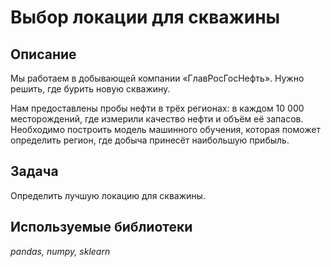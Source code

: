 # Выбор локации для скважины

## Описание

Мы работаем в добывающей компании «ГлавРосГосНефть». Нужно решить, где бурить новую скважину.

Нам предоставлены пробы нефти в трёх регионах: в каждом 10 000 месторождений, где измерили качество нефти и объём её запасов. Необходимо построить модель машинного обучения, которая поможет определить регион, где добыча принесёт наибольшую прибыль. 

## Задача

Определить лучшую локацию для скважины.

## Используемые библиотеки
*pandas, numpy, sklearn*
